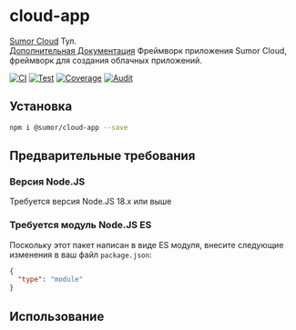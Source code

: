 # cloud-app

[Sumor Cloud](https://sumor.cloud) Тул.  
[Дополнительная Документация](https://sumor.cloud/cloud-app)
Фреймворк приложения Sumor Cloud, фреймворк для создания облачных приложений.

[![CI](https://github.com/sumor-cloud/cloud-app/actions/workflows/ci.yml/badge.svg)](https://github.com/sumor-cloud/cloud-app/actions/workflows/ci.yml)
[![Test](https://github.com/sumor-cloud/cloud-app/actions/workflows/ut.yml/badge.svg)](https://github.com/sumor-cloud/cloud-app/actions/workflows/ut.yml)
[![Coverage](https://github.com/sumor-cloud/cloud-app/actions/workflows/coverage.yml/badge.svg)](https://github.com/sumor-cloud/cloud-app/actions/workflows/coverage.yml)
[![Audit](https://github.com/sumor-cloud/cloud-app/actions/workflows/audit.yml/badge.svg)](https://github.com/sumor-cloud/cloud-app/actions/workflows/audit.yml)

## Установка

```bash
npm i @sumor/cloud-app --save
```

## Предварительные требования

### Версия Node.JS

Требуется версия Node.JS 18.x или выше

### Требуется модуль Node.JS ES

Поскольку этот пакет написан в виде ES модуля,
внесите следующие изменения в ваш файл `package.json`:

```json
{
  "type": "module"
}
```

## Использование
